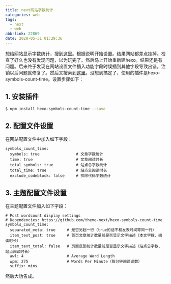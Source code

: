 ```yaml
---
title: next网站字数统计
categories: web
tags:
  - next
  - web
abbrlink: 22869
date: 2020-05-31 01:29:36
---
```

想给网站显示字数统计，搜到[这里](https://www.jianshu.com/p/baea8c95e39b)。根据说明开始设置。结果网站都差点挂掉。检查了好久也没有发现问题，以为玩完了。然后马上开始重新建hexo。结果还是有问题。后来终于发现在网站设置文件插入功能字段时误插到其他字段导致出错。注销以后问题就修复了。然后又搜索到[这里](https://blog.csdn.net/mqdxiaoxiao/article/details/93670772)。没想到搞定了，使用的插件是hexo-symbols-count-time。设置步骤如下：

<!-- more -->
## 1. 安装插件

``` bash
$ npm install hexo-symbols-count-time --save
```

## 2. 配置文件设置

在网站配置文件中加入如下字段：
```
symbols_count_time:
  symbols: true                # 文章字数统计
  time: true                   # 文章阅读时长
  total_symbols: true          # 站点总字数统计
  total_time: true             # 站点总阅读时长
  exclude_codeblock: false     # 排除代码字数统计
```

## 3. 主题配置文件设置

在主题配置文件加入如下字段：
```
# Post wordcount display settings
# Dependencies: https://github.com/theme-next/hexo-symbols-count-time
symbols_count_time:
  separated_meta: true     # 是否另起一行（true的话不和发表时间等同一行）
  item_text_post: true     # 首页文章统计数量前是否显示文字描述（本文字数、阅读时长）
  item_text_total: false   # 页面底部统计数量前是否显示文字描述（站点总字数、站点阅读时长）
  awl: 4                   # Average Word Length
  wpm: 275                 # Words Per Minute（每分钟阅读词数）
  suffix: mins
```

然后大功告成。

